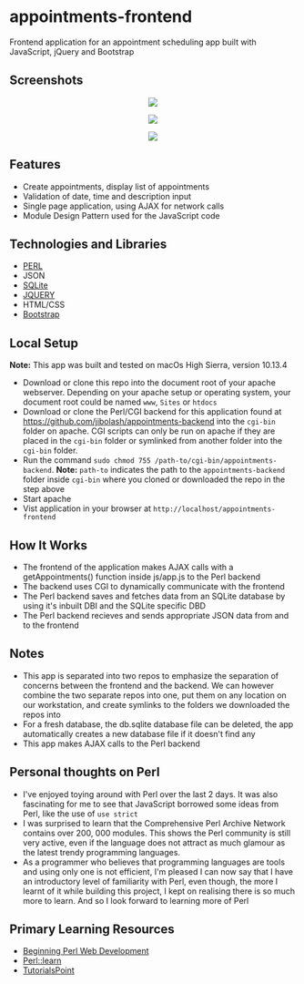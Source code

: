 # appointments-frontend

Frontend application for an appointment scheduling app built with JavaScript, jQuery and Bootstrap


## Screenshots
<p align="center">
    <img src="https://preview.ibb.co/gUWXxo/Screen_Shot_2018_06_08_at_4_36_08_AM.png" />
</p>
<p align="center">
    <img src="https://preview.ibb.co/cpWbOT/Screen_Shot_2018_06_08_at_4_33_00_AM.png" />
</p>
<p align="center">
    <img src="https://preview.ibb.co/j5OO3T/Screen_Shot_2018_06_08_at_4_33_57_AM.png" />
</p>

Features
--------

- Create appointments, display list of appointments
- Validation of date, time and description input
- Single page application, using AJAX for network calls
- Module Design Pattern used for the JavaScript code

Technologies and Libraries
--------

- [PERL](https://www.perl.org/)
- JSON
- [SQLite](https://www.sqlite.org/index.html)
- [JQUERY](https://jquery.com/)
- HTML/CSS
- [Bootstrap](https://getbootstrap.com/)

Local Setup
-------------
**Note:** This app was built and tested on macOs High Sierra, version 10.13.4

- Download or clone this repo into the document root of your apache webserver. Depending on your apache setup or operating system, your document root could be named `www`, `Sites` or `htdocs`
- Download or clone the Perl/CGI backend for this application found at https://github.com/jibolash/appointments-backend into the `cgi-bin` folder on apache. CGI scripts can only be run on apache if they are placed in the `cgi-bin` folder or symlinked from another folder into the `cgi-bin` folder.
- Run the command `sudo chmod 755 /path-to/cgi-bin/appointments-backend`.
**Note:** `path-to` indicates the path to the `appointments-backend` folder inside `cgi-bin` where you cloned or downloaded the repo in the step above
- Start apache
- Vist application in your browser at `http://localhost/appointments-frontend`


How It Works
-------------
- The frontend of the application makes AJAX calls with a getAppointments() function inside js/app.js to the Perl backend
- The backend uses CGI to dynamically communicate with the frontend
- The Perl backend saves and fetches data from an SQLite database by using it's inbuilt DBI and the SQLite specific DBD
- The Perl backend recieves and sends appropriate JSON data from and to the frontend

Notes
-------------
- This app is separated into two repos to emphasize the separation of concerns between the frontend and the backend. We can however combine the two separate repos into one, put them on any location on our workstation, and create symlinks to the folders we downloaded the repos into
- For a fresh database, the db.sqlite database file can be deleted, the app automatically creates a new database file if it doesn't find any
- This app makes AJAX calls to the Perl backend

Personal thoughts on Perl
-------------
- I've enjoyed toying around with Perl over the last 2 days. It was also fascinating for me to see that JavaScript borrowed some ideas from Perl, like the use of `use strict`
- I was surprised to learn that the Comprehensive Perl Archive Network contains over 200, 000 modules. This shows the Perl community is still very active, even if the language does not attract as much glamour as the latest trendy programming languages.
- As a programmer who believes that programming languages are tools and using only one is not efficient, I'm pleased I can now say that I have an introductory level of familiarity with Perl, even though, the more I learnt of it while building this project, I kept on realising there is so much more to learn. And so I look forward to learning more of Perl

Primary Learning Resources
-------------
- [Beginning Perl Web Development](https://www.amazon.com/Beginning-Perl-Web-Development-Professional/dp/1590595319)
- [Perl::learn](https://learn.perl.org/)
- [TutorialsPoint](https://www.tutorialspoint.com/perl/perl_cgi.ht)
